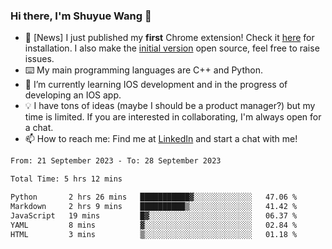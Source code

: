 ### Hi there, I'm Shuyue Wang 👋

- 🎉 [News] I just published my **first** Chrome extension! Check it [here](https://chrome.google.com/webstore/detail/aiofdhjednbbfajbcpmgbblpljncfnkh) for installation. I also make the [initial version](https://github.com/wangsy503/PennCalendar) open source, feel free to raise issues.
- ⌨️ My main programming languages are C++ and Python.
- 🌱 I’m currently learning IOS development and in the progress of developing an IOS app.
- 💡 I have tons of ideas (maybe I should be a product manager?) but my time is limited. If you are interested in collaborating, I'm always open for a chat.
- 📫 How to reach me: Find me at [LinkedIn](https://www.linkedin.com/in/shuyuew/) and start a chat with me!

<!--
**wangsy503/wangsy503** is a ✨ _special_ ✨ repository because its `README.md` (this file) appears on your GitHub profile.

Here are some ideas to get you started:

- 🔭 I’m currently working on ...
- 🌱 I’m currently learning ...
- 👯 I’m looking to collaborate on ...
- 🤔 I’m looking for help with ...
- 💬 Ask me about ...
- 📫 How to reach me: ...
- 😄 Pronouns: ...
- ⚡ Fun fact: ...
-->
<!--START_SECTION:waka-->

```txt
From: 21 September 2023 - To: 28 September 2023

Total Time: 5 hrs 12 mins

Python       2 hrs 26 mins   ███████████▓░░░░░░░░░░░░░   47.06 %
Markdown     2 hrs 9 mins    ██████████▒░░░░░░░░░░░░░░   41.42 %
JavaScript   19 mins         █▓░░░░░░░░░░░░░░░░░░░░░░░   06.37 %
YAML         8 mins          ▓░░░░░░░░░░░░░░░░░░░░░░░░   02.84 %
HTML         3 mins          ▒░░░░░░░░░░░░░░░░░░░░░░░░   01.18 %
```

<!--END_SECTION:waka-->
